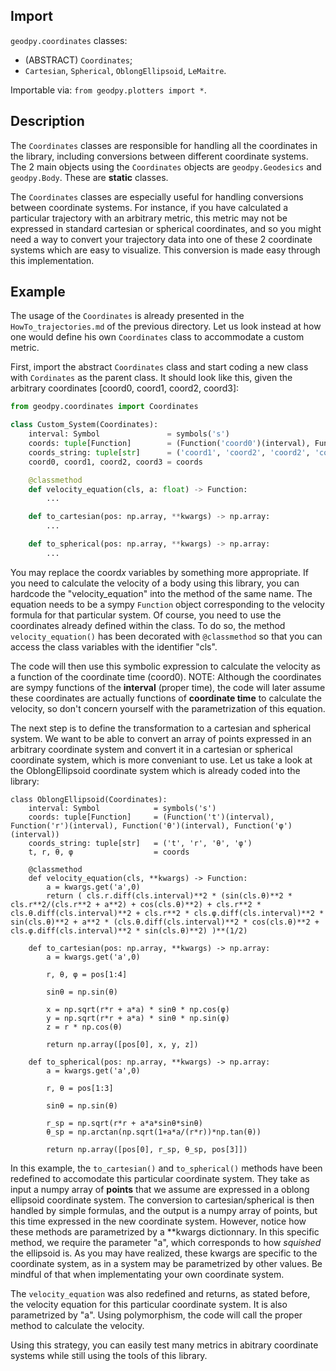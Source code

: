 ## Import
`geodpy.coordinates` classes:
- (ABSTRACT) `Coordinates`;
- `Cartesian`, `Spherical`, `OblongEllipsoid`, `LeMaitre`.

Importable via: `from geodpy.plotters import *`.

## Description
The `Coordinates` classes are responsible for handling all the coordinates in the library, including conversions between different coordinate systems. The 2 main objects using the `Coordinates` objects are `geodpy.Geodesics` and `geodpy.Body`. These are **static** classes.

The `Coordinates` classes are especially useful for handling conversions between coordinate systems. For instance, if you have calculated a particular trajectory with an arbitrary metric, this metric may not be expressed in standard cartesian or spherical coordinates, and so you might need a way to convert your trajectory data into one of these 2 coordinate systems which are easy to visualize. This conversion is made easy through this implementation.

## Example
The usage of the `Coordinates` is already presented in the `HowTo_trajectories.md` of the previous directory. Let us look instead at how one would define his own `Coordinates` class to accommodate a custom metric.

First, import the abstract `Coordinates` class and start coding a new class with `Cordinates` as the parent class. It should look like this, given the arbitrary coordinates [coord0, coord1, coord2, coord3]:
```python
from geodpy.coordinates import Coordinates

class Custom_System(Coordinates):
    interval: Symbol               = symbols('s')
    coords: tuple[Function]        = (Function('coord0')(interval), Function('coord1')(interval), Function('coord2')(interval), Function('coord3')(interval))
    coords_string: tuple[str]      = ('coord1', 'coord2', 'coord2', 'coord3')
    coord0, coord1, coord2, coord3 = coords

    @classmethod
    def velocity_equation(cls, a: float) -> Function:
        ...

    def to_cartesian(pos: np.array, **kwargs) -> np.array:
        ...

    def to_spherical(pos: np.array, **kwargs) -> np.array:
        ...
```

You may replace the coord*x* variables by something more appropriate. If you need to calculate the velocity of a body using this library, you can hardcode the "velocity\_equation" into the method of the same name. The equation needs to be a sympy `Function` object corresponding to the velocity formula for that particular system. Of course, you need to use the coordinates already defined within the class. To do so, the method `velocity_equation()` has been decorated with `@classmethod` so that you can access the class variables with the identifier "cls".

The code will then use this symbolic expression to calculate the velocity as a function of the coordinate time (coord0). NOTE: Although the coordinates are sympy functions of the **interval** (proper time), the code will later assume these coordinates are actually functions of **coordinate time** to calculate the velocity, so don't concern yourself with the parametrization of this equation.

The next step is to define the transformation to a cartesian and spherical system. We want to be able to convert an array of points expressed in an arbitrary coordinate system and convert it in a cartesian or spherical coordinate system, which is more conveniant to use. Let us take a look at the OblongEllipsoid coordinate system which is already coded into the library:
```
class OblongEllipsoid(Coordinates):
    interval: Symbol            = symbols('s')
    coords: tuple[Function]     = (Function('t')(interval), Function('r')(interval), Function('θ')(interval), Function('φ')(interval))
    coords_string: tuple[str]   = ('t', 'r', 'θ', 'φ')
    t, r, θ, φ                  = coords

    @classmethod
    def velocity_equation(cls, **kwargs) -> Function:
        a = kwargs.get('a',0)
        return ( cls.r.diff(cls.interval)**2 * (sin(cls.θ)**2 * cls.r**2/(cls.r**2 + a**2) + cos(cls.θ)**2) + cls.r**2 * cls.θ.diff(cls.interval)**2 + cls.r**2 * cls.φ.diff(cls.interval)**2 * sin(cls.θ)**2 + a**2 * (cls.θ.diff(cls.interval)**2 * cos(cls.θ)**2 + cls.φ.diff(cls.interval)**2 * sin(cls.θ)**2) )**(1/2)

    def to_cartesian(pos: np.array, **kwargs) -> np.array:
        a = kwargs.get('a',0)

        r, θ, φ = pos[1:4]

        sinθ = np.sin(θ)

        x = np.sqrt(r*r + a*a) * sinθ * np.cos(φ)
        y = np.sqrt(r*r + a*a) * sinθ * np.sin(φ)
        z = r * np.cos(θ)

        return np.array([pos[0], x, y, z])

    def to_spherical(pos: np.array, **kwargs) -> np.array:
        a = kwargs.get('a',0)

        r, θ = pos[1:3]

        sinθ = np.sin(θ)

        r_sp = np.sqrt(r*r + a*a*sinθ*sinθ)
        θ_sp = np.arctan(np.sqrt(1+a*a/(r*r))*np.tan(θ))

        return np.array([pos[0], r_sp, θ_sp, pos[3]])
```

In this example, the `to_cartesian()` and `to_spherical()` methods have been redefined to accomodate this particular coordinate system. They take as input a numpy array of **points** that we assume are expressed in a oblong ellipsoid coordinate system. The conversion to cartesian/spherical is then handled by simple formulas, and the output is a numpy array of points, but this time expressed in the new coordinate system. However, notice how these methods are parametrized by a \*\*kwargs dictionnary. In this specific method, we require the parameter "a", which corresponds to how *squished* the ellipsoid is. As you may have realized, these kwargs are specific to the coordinate system, as in a system may be parametrized by other values. Be mindful of that when implementating your own coordinate system.

The `velocity_equation` was also redefined and returns, as stated before, the velocity equation for this particular coordinate system. It is also parametrized by "a". Using polymorphism, the code will call the proper method to calculate the velocity.

Using this strategy, you can easily test many metrics in abitrary coordinate systems while still using the tools of this library.
